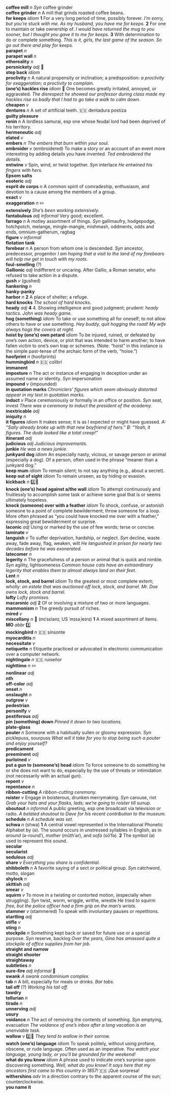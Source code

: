 __coffee mill__ _n_ _Syn_ coffee grinder  
__coffee grinder__ _n_ A mill that grinds roasted coffee beans.  
__for keeps__ _idiom_ __1__ For a very long period of time, possibly forever. _I’m sorry, but you’re stuck with me. As my husband, you have me for keeps._ __2__ For one to maintain or take ownership of. _I would have returned the mug to you sooner, but I thought you gave it to me for keeps._ __3__ With determination to do or complete something. _This is it, girls, the last game of the season. So go out there and play for keeps._  
__parapet__ _n_  
__parapet wall__ _n_  
__ethereality__ _n_  
__persnickety__ _adj_ :dart:  
__step back__ _idiom_  
__proclivity__ _n_ A natural propensity or inclination; a predisposition: _a proclivity for exaggeration; a proclivity to complain._  
__(one’s) hackles rise__ _idiom_ :dart: One becomes greatly irritated, annoyed, or aggravated. _The disrespect he showed our professor during class made my hackles rise so badly that I had to go take a walk to calm down._  
__cheapen__ _v_  
__dentures__ _n_ A set of artificial teeth. :es: dentadura postiza  
__guilty pleasure__  
__ronin__ _n_ A lordless samurai, esp one whose feudal lord had been deprived of his territory.  
__hermeneutic__ _adj_  
__elated__ _v_  
__embers__ _n_ _The embers that burn within your soul._  
__embroider__ _v_ (embroidered) To make a story or an account of an event more interesting by adding details you have invented. _Ted embroidered the details._  
__entwine__ _v_ Spin, wind, or twist together. _Syn_ interlace _He entwined his fingers with hers._  
__Epsom salts__  
__esoteric__ _adj_  
__esprit de corps__ _n_ A common spirit of comradeship, enthusiasm, and devotion to a cause among the members of a group.  
__exact__ _v_  
__exaggeration__ _n_ :pencil2:  
__extensively__ _She’s been working extensively._  
__fantabulous__ _adj_ _informal_ Very good; excellent.  
__farrago__ _n_ A motley assortment of things. _Syn_ gallimaufry, hodgepodge, hotchpotch, melange, mingle-mangle, mishmash, oddments, odds and ends, omnium-gatherum, ragbag  
__figure__ _v_ _informal_  
__flotation tank__  
__forebear__ _n_ A person from whom one is descended. _Syn_ ancestor, predecessor, progenitor _I am hoping that a visit to the land of my forebears will help me get in touch with my roots._  
__foul-smelling__ (?)  
__Gallionic__ _adj_ Indifferent or uncaring. After Gallio, a Roman senator, who refused to take action in a dispute.  
__gush__ _v_ (gushed)  
__hankering__ _n_  
__hanky-panky__  
__harbor__ _n_ __2__ A place of shelter; a refuge.  
__hard knocks__ _The school of hard knocks._  
__heady__ _adj_ __4__ 4. Showing intelligence and good judgment; prudent: _heady tactics._ _John was heady game._  
__hog (something)__ _idiom_ To take or use something all for oneself; to not allow others to have or use something. _Hey buddy, quit hogging the road!_ _My wife always hogs the covers at night._  
__hoist by (one’s) own petard__ _idiom_ To be injured, ruined, or defeated by one’s own action, device, or plot that was intended to harm another; to have fallen victim to one’s own trap or schemes. (Note: “hoist” in this instance is the simple past-tense of the archaic form of the verb, “hoise.”)  
__hoofprint__ _n_ (hoofprints)  
__hummingbird__ _n_ :es: colibrí  
__immanent__  
__imposture__ _n_ The act or instance of engaging in deception under an assumed name or identity. _Syn_ impersonation  
__impound__ _v_ (impounded)  
__in quotation marks__ _Chroniclers’ figures which seem obviously distorted appear in my text in quotation marks._  
__induct__ _v_ Place ceremoniously or formally in an office or position. _Syn_ seat, invest _There was a ceremony to induct the president of the academy._  
__inextricable__ _adj_  
__iniquity__ _n_  
__it figures__ _idiom_ It makes sense; it is as I expected or might have guessed. _A: “Sally already broke up with that new boyfriend of hers.” B: “Yeah, it figures. The dude looked like a total creep!”_  
__itinerant__ _adj_  
__judicious__ _adj_ _Judicious improvements._  
__junkie__ _He was a news junkie._  
__junkyard dog__ _idiom_ An especially nasty, vicious, or savage person or animal (especially a dog). Of a person, often used in the phrase “meaner than a junkyard dog.”  
__keep mum__ _idiom_ To remain silent; to not say anything (e.g., about a secret).  
__keep out of sight__ _idiom_ To remain unseen, as by hiding or evasion.  
__kickback__ _n_ :two::hammer:  
__knock (one’s) head against a/the wall__ _idiom_ To attempt continuously and fruitlessly to accomplish some task or achieve some goal that is or seems ultimately hopeless.  
__knock (someone) over with a feather__ _idiom_ To shock, confuse, or astonish someone to a point of complete bewilderment; throw someone for a loop. More often phrased as “you could have knocked me over with a feather,” expressing great bewilderment or surprise.  
__laconic__ _adj_ Using or marked by the use of few words; terse or concise.  
__laminate__ _v_  
__languish__ _v_ To suffer deprivation, hardship, or neglect. _Syn_ decline, waste away, fade away, flag, weaken, wilt _He languished in prison for nearly two decades before he was exonerated._  
__latecomer__ _n_  
__legerity__ _n_ The gracefulness of a person or animal that is quick and nimble. _Syn_ agility, lightsomeness _Common house cats have an extraordinary legerity that enables them to almost always land on their feet._  
__Lent__ _n_  
__lock, stock, and barrel__ _idiom_ To the greatest or most complete extent; wholly: _an estate that was auctioned off lock, stock, and barrel._ _Mr. Doe owns lock, stock and barrel._  
__lofty__ _Lofty promises._  
__macaronic__ _adj_ __2__ Of or involving a mixture of two or more languages.  
__mammonism__ _n_ The greedy pursuit of riches.  
__mired__ _v_  
__miscellany__ _n_ :mega: (mɪˈsɛlənɪ; US ˈmɪsəˌleɪnɪ) __1__ A mixed assortment of items.  
__MO__ _abbr_ :three:  
__mockingbird__ _n_ :es: sinsonte  
__myocarditis__ _n_  
__necessitate__ _v_  
__netiquette__ _n_ Etiquette practiced or advocated in electronic communication over a computer network.  
__nightingale__ _n_ :es: ruiseñor  
__nighttime__ _n_ :pencil2:  
__nonlinear__ _adj_  
__nth__  
__off-color__ _adj_  
__onset__ _n_  
__onslaught__ _n_  
__outgrow__ _v_  
__pedestrian__  
__personify__ _v_  
__pestiferous__ _adj_  
__pin (something) down__ _Pinned it down to two locations._  
__plate-glass__  
__pouter__ _n_ Someone with a habitually sullen or gloomy expression. _Syn_ picklepuss, sourpuss _What will it take for you to stop being such a pouter and enjoy yourself?_  
__predicament__  
__preeminent__ _adj_  
__purloined__ _v_  
__put a gun to (someone’s) head__ _idiom_ To force someone to do something he or she does not want to do, especially by the use of threats or intimidation (not necessarily with an actual gun).  
__repent__ _v_  
__repentance__ _n_  
__ribbon-cutting__ _A ribbon-cutting ceremony._  
__roister__ _v_ Engage in boisterous, drunken merrymaking. _Syn_ carouse, riot _Grab your hats and your flasks, lads; we’re going to roister till sunup._  
__sboutout__ _n_ _informal_ A public greeting, esp one broadcast via television or radio. _A belated shoutout to Dave for his recent contribution to the museum._  
__schedule__ _n_ _A schedule was set._  
__schwa__ _n_ (shwa) __1__ A central vowel represented in the International Phonetic Alphabet by (ə). The sound occurs in unstressed syllables in English, as in _around_ (ə-round′), _mother_ (mŭth′ər), and _sofa_ (sō′fə). __2__ The symbol (ə) used to represent this sound.  
__secular__  
__secularist__  
__sedulous__ _adj_  
__share__ _v_ _Everything you share is confidential._  
__shibboleth__ _n_ A favorite saying of a sect or political group. _Syn_ catchword, motto, slogan  
__shylock__ _n_  
__skittish__ _adj_  
__smear__ _v_  
__squirm__ _v_ To move in a twisting or contorted motion, (especially when struggling). _Syn_ twist, worm, wriggle, writhe, wrestle _He tried to squirm free, but the police officer had a firm grip on the man’s wrists._  
__stammer__ _v_ (stammered) To speak with involuntary pauses or repetitions.  
__startling__ _adj_  
__stifle__ _v_  
__sting__ _n_  
__stockpile__ _n_ Something kept back or saved for future use or a special purpose. _Syn_ reserve, backlog _Over the years, Gina has amassed quite a stockpile of office supplies from her job._  
__straight and narrow__  
__straight shooter__  
__straightaway__  
__subtleties__ _n_  
__sure-fire__ _adj_ _informal_ :dart:  
__swank__ _A swank condominium complex._  
__tab__ _n_ A bill, especially for meals or drinks. _Bar tabs._  
__tail off__ (?) _Working his tail off._  
__tawdry__  
__tellurian__ _n_  
__tirade__ _n_  
__unnerving__ _adj_  
__usury__  
__voidance__ _n_ The act of removing the contents of something. _Syn_ emptying, evacuation _The voidance of one’s inbox after a long vacation is an unenviable task._  
__wallow__ _v_ :two::hammer: _They tend to wallow in their sorrow._  
__watch (one’s) language__ _idiom_ To speak politely, without using profane, obscene, or rude language. Often used as an imperative. _You watch your language, young lady, or you’ll be grounded for the weekend!_  
__what do you know__ _idiom_ A phrase used to indicate one’s surprise upon discovering something. _Well, what do you know! It says here that my ancestors first came to this country in 1857!_ :es: ¡Qué sorpresa!  
__withershins__ _adv_ In a direction contrary to the apparent course of the sun; counterclockwise.  
__you name it__  
